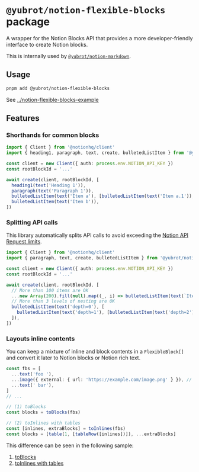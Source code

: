 # `@yubrot/notion-flexible-blocks` package

A wrapper for the Notion Blocks API that provides a more developer-friendly interface to create Notion blocks.

This is internally used by [`@yubrot/notion-markdown`](https://github.com/yubrot/notion-ext/tree/main/notion-markdown).

## Usage

```bash
pnpm add @yubrot/notion-flexible-blocks
```

See [../notion-flexible-blocks-example](https://github.com/yubrot/notion-ext/tree/main/notion-flexible-blocks-example)

## Features

### Shorthands for common blocks

```ts
import { Client } from '@notionhq/client'
import { heading1, paragraph, text, create, bulletedListItem } from '@yubrot/notion-flexible-blocks'

const client = new Client({ auth: process.env.NOTION_API_KEY })
const rootBlockId = '...'

await create(client, rootBlockId, [
  heading1(text('Heading 1')),
  paragraph(text('Paragraph 1')),
  bulletedListItem(text('Item a'), [bulletedListItem(text('Item a.1')), bulletedListItem(text('Item a.2'))]),
  bulletedListItem(text('Item b')),
])
```

### Splitting API calls

This library automatically splits API calls to avoid exceeding the [Notion API Request limits](https://developers.notion.com/reference/request-limits).

```ts
import { Client } from '@notionhq/client'
import { paragraph, text, create, bulletedListItem } from '@yubrot/notion-flexible-blocks'

const client = new Client({ auth: process.env.NOTION_API_KEY })
const rootBlockId = '...'

await create(client, rootBlockId, [
  // More than 100 items are OK
  ...new Array(200).fill(null).map((_, i) => bulletedListItem(text(`Item ${i}`))),
  // More than 3 levels of nesting are OK
  bulletedListItem(text('depth=0'), [
    bulletedListItem(text('depth=1'), [bulletedListItem(text('depth=2'), [bulletedListItem(text('depth=3'))])]),
  ]),
])
```

### Layouts inline contents

You can keep a mixture of inline and block contents in a `FlexibleBlock[]` and convert it later to Notion blocks or Notion rich text.

```ts
const fbs = [
  ...text('foo '),
  ...image({ external: { url: 'https://example.com/image.png' } }), // Images are blocks!
  ...text(' bar'),
]
// ...

// (1) toBlocks
const blocks = toBlocks(fbs)

// (2) toInlines with tables
const [inlines, extraBlocks] = toInlines(fbs)
const blocks = [table(1, [tableRow([inlines])]), ...extraBlocks]
```

This difference can be seen in the following sample:

1. [toBlocks](https://www.notion.so/yubrot-notion-flexible-blocks-example-1e9b53d5317a800593a3de04458c65e5?pvs=4#1eab53d5317a8166b12dc8c9a6a61a34)
2. [toInlines with tables](https://www.notion.so/yubrot-notion-flexible-blocks-example-1e9b53d5317a800593a3de04458c65e5?pvs=4#1eab53d5317a817f84d6cf7dfaf8884e)

